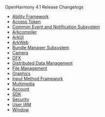OpenHarmony 4.1 Release Changelogs

- [Ability Framework](changelogs-ability.md)
- [Access Token](changelogs-access_token.md)
- [Common Event and Notification Subsystem](changelogs-ans.md)
- [Arkcompiler](changelogs-arkcompiler.md)
- [ArkUI](changelogs-arkui.md)
- [ArkWeb](changelogs-arkweb.md)
- [Bundle Manager Subsystem](changelogs-bundlemanager.md)
- [Camera](changelogs-camera.md)
- [DFX](changelogs-dfx.md)
- [Distributed Data Management](changelogs-distributeddatamgr.md)
- [File Management](changelogs-file_manager.md)
- [Graphics](changelogs-graphic.md)
- [Input Method Framework](changelogs-imf.md)
- [Multimedia](changelogs-multimedia.md)
- [Account](changelogs-os_account.md)
- [SDK](changelogs-sdk.md)
- [Security](changelogs-security.md)
- [User IAM](changelogs-useriam.md)
- [Window](changelogs-window.md)
<!--no_check-->